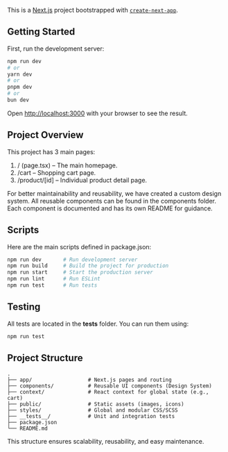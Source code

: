 This is a [Next.js](https://nextjs.org) project bootstrapped with [`create-next-app`](https://nextjs.org/docs/app/api-reference/cli/create-next-app).

## Getting Started

First, run the development server:

```bash
npm run dev
# or
yarn dev
# or
pnpm dev
# or
bun dev
```

Open [http://localhost:3000](http://localhost:3000) with your browser to see the result.


## Project Overview

This project has 3 main pages:

1. / (page.tsx) – The main homepage.
2. /cart – Shopping cart page.
3. /product/[id] – Individual product detail page.

For better maintainability and reusability, we have created a custom design system. All reusable components can be found in the components folder. Each component is documented and has its own README for guidance.

## Scripts

Here are the main scripts defined in package.json:

```bash
npm run dev       # Run development server
npm run build     # Build the project for production
npm run start     # Start the production server
npm run lint      # Run ESLint
npm run test      # Run tests
```

## Testing

All tests are located in the __tests__ folder. You can run them using:

```bash
npm run test
```

## Project Structure

```
.
├── app/                  # Next.js pages and routing
├── components/           # Reusable UI components (Design System)
├── context/              # React context for global state (e.g., cart)
├── public/               # Static assets (images, icons)
├── styles/               # Global and modular CSS/SCSS
├── __tests__/            # Unit and integration tests
├── package.json
└── README.md
```


This structure ensures scalability, reusability, and easy maintenance.


